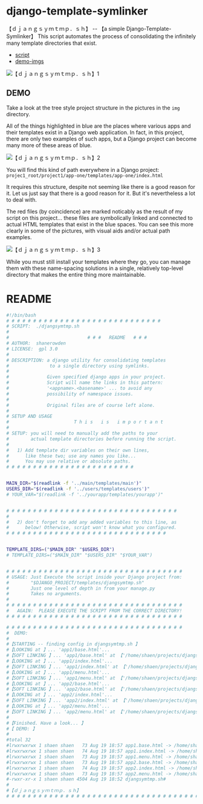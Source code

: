 # django-template-symlinker
【﻿ｄｊａｎｇｓｙｍｔｍｐ．ｓｈ】 --  【﻿a simple Django-Template-Symlinker】
This script automates the process of consolidating the infinitely many template directories that exist.

+ [script](https://github.com/shanerowden/django-template-symlinker/blob/master/project/templates/djangsymtmp.sh)
+ [demo-imgs](https://github.com/shanerowden/django-template-symlinker/tree/master/imgs)


![【﻿ｄｊａｎｇｓｙｍｔｍｐ．ｓｈ】1](https://github.com/shanerowden/django-template-symlinker/blob/master/imgs/djangsymtmp.sh-visual00.png)

## DEMO
Take a look at the tree style project structure in the pictures in the `img` directory.

All of the things highlighted in blue are the places where various apps and their templates exist in a Django web application. In fact, in this project, there are only two examples of such apps, but a Django project can become many more of these areas of blue.

![【﻿ｄｊａｎｇｓｙｍｔｍｐ．ｓｈ】2](https://github.com/shanerowden/django-template-symlinker/blob/master/imgs/djangsymtmp.sh-visual11.png)

You will find this kind of path everywhere in a Django project:
`projec1_root/project1/app-one/templates/app-one/index.html`

It requires this structure, despite not seeming like there is a good reason for it. 
Let us just say that there is a good reason for it. But it's nevertheless a lot to deal with.

The red files (by coincidence) are marked noticably as the result of my script on this project... 
these files are symbolically linked and connected to actual HTML templates that exist in the blue spaces. 
You can see this more clearly in some of the pictures, with visual aids and/or actual path examples.

![【﻿ｄｊａｎｇｓｙｍｔｍｐ．ｓｈ】3](https://github.com/shanerowden/django-template-symlinker/blob/master/imgs/djangsymtmp.sh-visual1.png)

While you must still install your templates where they go, you can manage them with these name-spacing solutions in a single, relatively top-level directory that makes the entire thing more maintainable.

# README
```bash
#!/bin/bash
# # # # # # # # # # # # # # # # # # # # # # # # # # # # #
# SCRIPT:  ./djangsymtmp.sh
#
#                             # # #   README   # # #
# AUTHOR:  shanerowden
# LICENSE:  gpl 3.0
#
# DESCRIPTION: a django utility for consolidating templates
#               to a single directory using symlinks.
#
#              Given specified django apps in your project.
#              Script will name the links in this pattern:
#              '<appname>.<basename>' ... to avoid any
#              possibility of namespace issues.
#
#              Original files are of course left alone.
#
# SETUP AND USAGE
#                        T h i s   i s   i m p o r t a n t
#
# SETUP: you will need to manually add the paths to your
#        actual template directories before running the script.
#
#   1) Add template dir variables on their own lines,
#      like these two; use any names you like...
#      You may use relative or absolute paths.
# # # # # # # # # # # # # # # # # # # # # # # #


MAIN_DIR="$(readlink -f '../main/templates/main')"
USERS_DIR="$(readlink -f '../users/templates/users')"
# YOUR_VAR="$(readlink -f '../yourapp/templates/yourapp')"


# # # # # # # # # # # # # # # # # # # # # # # # # # # # # # # #
#
#   2) don't forget to add any added variables to this line, as
#      below! Otherwise, script won't know what you configured.
# # # # # # # # # # # # # # # # # # # # # # # # # # # # # #


TEMPLATE_DIRS=("$MAIN_DIR" "$USERS_DIR")
# TEMPLATE_DIRS=("$MAIN_DIR" "$USERS_DIR" "$YOUR_VAR")


# # # # # # # # # # # # # # # # # # # # # # # # # # # # # # # # #
# USAGE: Just Execute the script inside your Django project from:
#        "$DJANGO_PROJECT/templates/djangsymtmp.sh"
#        Just one level of depth in from your manage.py
#        Takes no arguments.
#
# # # # # # # # # # # # # # # # # # # # # # # # # # # # # # # # #
#   AGAIN:  PLEASE EXECUTE THE SCRIPT FROM THE CORRECT DIRECTORY!
# # # # # # # # # # # # # # # # # # # # # # # # # # # # # # # # #

# # # # # # # # # # # # # # # # # # # # # # # # # # # # # # # # #
#  DEMO:
#
#【﻿STARTING -- finding config in djangsymtmp.sh 】
#【﻿LOOKING at 】... 'app1/base.html'...
#【﻿SOFT LINKING 】... 'app1/base.html' at 【﻿'/home/shaen/projects/djangsymtmp.sh/project/templates/app1.base.html' 】
#【﻿LOOKING at 】... 'app1/index.html'...
#【﻿SOFT LINKING 】... 'app1/index.html' at 【﻿'/home/shaen/projects/djangsymtmp.sh/project/templates/app1.index.html' 】
#【﻿LOOKING at 】... 'app1/menu.html'...
#【﻿SOFT LINKING 】... 'app1/menu.html' at 【﻿'/home/shaen/projects/djangsymtmp.sh/project/templates/app1.menu.html' 】
#【﻿LOOKING at 】... 'app2/base.html'...
#【﻿SOFT LINKING 】... 'app2/base.html' at 【﻿'/home/shaen/projects/djangsymtmp.sh/project/templates/app2.base.html' 】
#【﻿LOOKING at 】... 'app2/index.html'...
#【﻿SOFT LINKING 】... 'app2/index.html' at 【﻿'/home/shaen/projects/djangsymtmp.sh/project/templates/app2.index.html' 】
#【﻿LOOKING at 】... 'app2/menu.html'...
#【﻿SOFT LINKING 】... 'app2/menu.html' at 【﻿'/home/shaen/projects/djangsymtmp.sh/project/templates/app2.menu.html' 】
#
#【﻿Finished. Have a look... 】
#【 DEMO: 】
#
#total 32
#lrwxrwxrwx 1 shaen shaen   73 Aug 19 18:57 app1.base.html -> /home/shaen/projects/djangsymtmp.sh/project/app1/templates/app1/base.html
#lrwxrwxrwx 1 shaen shaen   74 Aug 19 18:57 app1.index.html -> /home/shaen/projects/djangsymtmp.sh/project/app1/templates/app1/index.html
#lrwxrwxrwx 1 shaen shaen   73 Aug 19 18:57 app1.menu.html -> /home/shaen/projects/djangsymtmp.sh/project/app1/templates/app1/menu.html
#lrwxrwxrwx 1 shaen shaen   73 Aug 19 18:57 app2.base.html -> /home/shaen/projects/djangsymtmp.sh/project/app2/templates/app2/base.html
#lrwxrwxrwx 1 shaen shaen   74 Aug 19 18:57 app2.index.html -> /home/shaen/projects/djangsymtmp.sh/project/app2/templates/app2/index.html
#lrwxrwxrwx 1 shaen shaen   73 Aug 19 18:57 app2.menu.html -> /home/shaen/projects/djangsymtmp.sh/project/app2/templates/app2/menu.html
#-rwxr-xr-x 1 shaen shaen 4504 Aug 19 18:52 djangsymtmp.sh#
#
#【﻿ｄｊａｎｇｓｙｍｔｍｐ．ｓｈ】
# # # # # # # # # # # # # # # # # # # # # # # # # # # # # # # # # # # # # # # # # # # # # # # # # # # # # # # # # # # # # # # # # # # # # # # # # # # # # #
```
